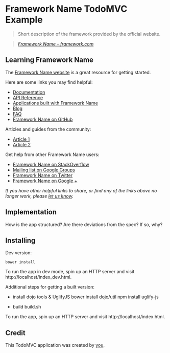 # Framework Name TodoMVC Example

> Short description of the framework provided by the official website.

> _[Framework Name - framework.com](link-to-framework)_


## Learning Framework Name

The [Framework Name website]() is a great resource for getting started.

Here are some links you may find helpful:

* [Documentation]()
* [API Reference]()
* [Applications built with Framework Name]()
* [Blog]()
* [FAQ]()
* [Framework Name on GitHub]()

Articles and guides from the community:

* [Article 1]()
* [Article 2]()

Get help from other Framework Name users:

* [Framework Name on StackOverflow](http://stackoverflow.com/questions/tagged/____)
* [Mailing list on Google Groups]()
* [Framework Name on Twitter](http://twitter.com/____)
* [Framework Name on Google +]()

_If you have other helpful links to share, or find any of the links above no longer work, please [let us know](https://github.com/tastejs/todomvc/issues)._


## Implementation

How is the app structured? Are there deviations from the spec? If so, why?


## Installing

Dev version:

	bower install

To run the app in dev mode, spin up an HTTP server and visit http://localhost/index_dev.html.

Additional steps for getting a built version:

* install dojo tools & UglifyJS
	bower install dojo/util
	npm install uglify-js

* build
	build.sh

To run the app, spin up an HTTP server and visit http://localhost/index.html.


## Credit

This TodoMVC application was created by [you]().
